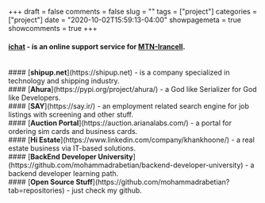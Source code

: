 +++ 
draft = false 
comments = false 
slug = "" 
tags = ["project"]
categories = ["project"]
date = "2020-10-02T15:59:13-04:00"
showpagemeta = true
showcomments = true
+++

#### [<b>ichat</b>](https://ichat.mtnirancell.ir/) - is an online support service for [<b>MTN-Irancell</b>](https://en.wikipedia.org/wiki/MTN_Irancell).
</br>
#### [<b>shipup.net</b>](https://shipup.net) - is a company specialized in technology and shipping industry.
</br>
#### [<b>Ahura</b>](https://pypi.org/project/ahura/) - a God like Serializer for God like Developers.
</br>
#### [<b>SAY</b>](https://say.ir/) - an employment related search engine for job listings with screening and other stuff.
</br>
#### [<b>Auction Portal</b>](https://auction.arianalabs.com/) - a portal for ordering sim cards and business cards.
</br>
#### [<b>Hi Estate</b>](https://www.linkedin.com/company/khankhoone/) - a real estate business via IT-based solutions.
</br>
#### [<b>BackEnd Developer University</b>](https://github.com/mohammadrabetian/backend-developer-university) - a backend developer learning path.
</br>
#### [<b>Open Source Stuff</b>](https://github.com/mohammadrabetian?tab=repositories) - just check my github.</br>